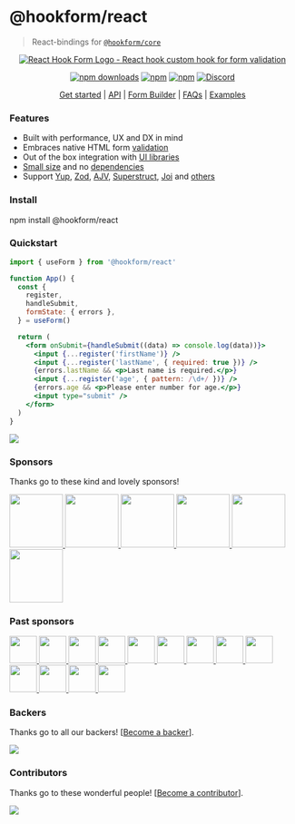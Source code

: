 # @hookform/react

> React-bindings for [`@hookform/core`](/packages/core)

<div align="center">
        <a href="https://react-hook-form.com" title="React Hook Form - Simple React forms validation">
            <img src="https://raw.githubusercontent.com/react-hook-form/react-hook-form/master/docs/logo.png" alt="React Hook Form Logo - React hook custom hook for form validation" />
        </a>
</div>

<div align="center">

[![npm downloads](https://img.shields.io/npm/dm/react-hook-form.svg?style=for-the-badge)](https://www.npmjs.com/package/react-hook-form)
[![npm](https://img.shields.io/npm/dt/react-hook-form.svg?style=for-the-badge)](https://www.npmjs.com/package/react-hook-form)
[![npm](https://img.shields.io/npm/l/react-hook-form?style=for-the-badge)](https://github.com/react-hook-form/react-hook-form/blob/master/LICENSE)
[![Discord](https://img.shields.io/discord/754891658327359538.svg?style=for-the-badge&label=&logo=discord&logoColor=ffffff&color=7389D8&labelColor=6A7EC2)](https://discord.gg/yYv7GZ8)

</div>

<p align="center">
  <a href="https://react-hook-form.com/get-started">Get started</a> |
  <a href="https://react-hook-form.com/docs">API</a> |
  <a href="https://react-hook-form.com/form-builder">Form Builder</a> |
  <a href="https://react-hook-form.com/faqs">FAQs</a> |
  <a href="https://github.com/react-hook-form/react-hook-form/tree/master/examples">Examples</a>
</p>

### Features

- Built with performance, UX and DX in mind
- Embraces native HTML form [validation](https://react-hook-form.com/get-started#Applyvalidation)
- Out of the box integration with [UI libraries](https://codesandbox.io/s/react-hook-form-v7-controller-5h1q5)
- [Small size](https://bundlephobia.com/result?p=react-hook-form@latest) and no [dependencies](./package.json)
- Support [Yup](https://github.com/jquense/yup), [Zod](https://github.com/colinhacks/zod), [AJV](https://github.com/ajv-validator/ajv), [Superstruct](https://github.com/ianstormtaylor/superstruct), [Joi](https://github.com/hapijs/joi) and [others](https://github.com/react-hook-form/resolvers)

### Install

npm install @hookform/react

### Quickstart

```jsx
import { useForm } from '@hookform/react'

function App() {
  const {
    register,
    handleSubmit,
    formState: { errors },
  } = useForm()

  return (
    <form onSubmit={handleSubmit((data) => console.log(data))}>
      <input {...register('firstName')} />
      <input {...register('lastName', { required: true })} />
      {errors.lastName && <p>Last name is required.</p>}
      <input {...register('age', { pattern: /\d+/ })} />
      {errors.age && <p>Please enter number for age.</p>}
      <input type="submit" />
    </form>
  )
}
```

<a href="https://ui.dev/bytes/?r=bill">
  <img src="https://raw.githubusercontent.com/react-hook-form/react-hook-form/master/docs/ads-1.jpeg" />
</a>

### Sponsors

Thanks go to these kind and lovely sponsors!

<a target="_blank" href='https://toss.im'>
    <img width="94" src="https://images.opencollective.com/toss/3ed69b3/logo/256.png" />
</a>
<a target="_blank" href='https://principal.com/about-us'>
    <img width="94" src="https://images.opencollective.com/principal/431e690/logo/256.png?height=256" />
</a>
<a target="_blank" href="https://graphcms.com">
    <img width="94" src="https://avatars.githubusercontent.com/u/31031438" />
</a>
<a target="_blank" href="https://www.beekai.com/">
    <img width="94" src="https://www.beekai.com/marketing/logo/logo.svg" />
</a>
<a target="_blank" href="https://kanamekey.com">
    <img width="94" src="https://images.opencollective.com/kaname/d15fd98/logo/256.png" />
</a>
<a target="_blank" href="https://www.casinoreviews.net/">
    <img width="94" src="https://images.opencollective.com/casinoreviews/f0877d1/logo/256.png" />
</a>

### Past sponsors

<a href="https://www.leniolabs.com/" target="_blank">
  <img src="https://images.opencollective.com/leniolabs_/63e9b6e/logo/256.png" width="48" height="48" />
</a>
<a target="_blank" href="https://underbelly.is">
    <img width="48" src="https://images.opencollective.com/underbelly/989a4a6/logo/256.png" />
</a>
<a target="_blank" href="https://feathery.io">
    <img width="48" src="https://images.opencollective.com/feathery1/c29b0a1/logo/256.png" />
</a>
<a target="_blank" href="https://getform.io">
    <img width="48" src="https://images.opencollective.com/getformio2/3c978c8/avatar/256.png" />
</a>
<a href="https://marmelab.com/" target="_blank">
  <img src="https://images.opencollective.com/marmelab/d7fd82f/logo/256.png" width="48" height="48" />
</a>
<a target="_blank" href="https://formcarry.com/">
    <img width="48" src="https://images.opencollective.com/formcarry/a40a4ea/logo/256.png" />
</a>
<a target="_blank" href="https://fabform.io">
    <img width="48" src="https://images.opencollective.com/fabform/2834037/logo/256.png" />
</a>
<a target="_blank" href="https://www.thinkmill.com.au/">
    <img width="48" src="https://images.opencollective.com/thinkmill/28910ec/logo/256.png" />
</a>
<a target="_blank" href="https://kwork.studio/">
    <img width="48" src="https://images.opencollective.com/knowledge-work/f91b72d/logo/256.png" />
</a>
<a target="_blank" href="https://fiberplane.com/">
    <img width="48" src="https://avatars.githubusercontent.com/u/61152955?s=200&v=4" />
</a>
<a target="_blank" href="https://www.jetbrains.com/">
    <img width="48" src="https://resources.jetbrains.com/storage/products/company/brand/logos/jb_beam.png" />
</a>
<a target="_blank" href="https://www.mirakl.com/">
    <img width="48" src="https://images.opencollective.com/mirakl/0b191f0/logo/256.png" />
</a>
<a target="_blank" href='https://wantedlyinc.com'>
    <img width="48" src="https://images.opencollective.com/wantedly/d94e44e/logo/256.png" />
</a>

### Backers

Thanks go to all our backers! [[Become a backer](https://opencollective.com/react-hook-form#backer)].

<a href="https://opencollective.com/react-hook-form#backers">
    <img src="https://opencollective.com/react-hook-form/backers.svg?width=950" />
</a>

### Contributors

Thanks go to these wonderful people! [[Become a contributor](CONTRIBUTING.md)].

<a href="https://github.com/react-hook-form/react-hook-form/graphs/contributors">
  <img src="https://opencollective.com/react-hook-form/contributors.svg?width=890&button=false" />
</a>
